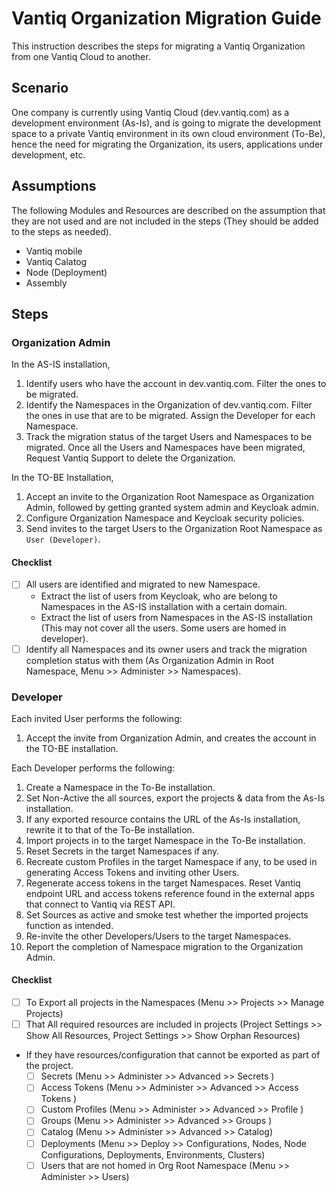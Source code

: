 # Vantiq Organization Migration Guide

This instruction describes the steps for migrating a Vantiq Organization from one Vantiq Cloud to another.

## Scenario
One company is currently using Vantiq Cloud (dev.vantiq.com)  as a development environment (As-Is), and is going to migrate the development space to a private Vantiq environment in its own cloud environment (To-Be), hence the need for migrating the Organization, its users, applications under development, etc.  

## Assumptions
The following Modules and Resources are described on the assumption that they are not used and are not included in the steps (They should be added to the steps as needed).   

- Vantiq mobile
- Vantiq Calatog
- Node (Deployment)  
- Assembly  

## Steps

### Organization Admin

In the AS-IS installation,
1. Identify users who have the account in dev.vantiq.com. Filter the ones to be migrated.  
1. Identify the Namespaces in the Organization of dev.vantiq.com. Filter the ones in use that are to be migrated. Assign the Developer for each Namespace.
1. Track the migration status of the target Users and Namespaces to be migrated. Once all the Users and Namespaces have been migrated, Request Vantiq Support to delete the Organization.  

In the TO-BE Installation,
1. Accept an invite to the Organization Root Namespace as Organization Admin, followed by getting granted system admin and Keycloak admin.      
1. Configure Organization Namespace and Keycloak security policies.
1. Send invites to the target Users to the Organization Root Namespace as `User (Developer)`.

#### Checklist
- [ ] All users are identified and migrated to new Namespace.  
     - Extract the list of users from Keycloak, who are belong to Namespaces in the AS-IS installation with a certain domain.  
     - Extract the list of users from Namespaces in the AS-IS installation (This may not cover all the users. Some users are homed in developer).     
- [ ] Identify all Namespaces and its owner users and track the migration completion status with them (As Organization Admin in Root Namespace, Menu >> Administer >> Namespaces).

### Developer

Each invited User performs the following:  
1. Accept the invite from Organization Admin, and creates the account in the TO-BE installation.  

Each Developer performs the following:
1. Create a Namespace in the To-Be installation.
1. Set Non-Active the all sources, export the projects & data from the As-Is installation.
1. If any exported resource contains the URL of the As-Is installation, rewrite it to that of the To-Be installation.  
1. Import projects in to the target Namespace in the To-Be installation.  
1. Reset Secrets in the target Namespaces if any.  
1. Recreate custom Profiles in the target Namespace if any, to be used in generating Access Tokens and inviting other Users.  
1. Regenerate access tokens in the target Namespaces.  Reset Vantiq endpoint URL and access tokens reference found in the external apps that connect to Vantiq via REST API.  
1. Set Sources as active and smoke test whether the imported projects function as intended.  
1. Re-invite the other Developers/Users to the target Namespaces.  
1. Report the completion of Namespace migration to the Organization Admin.  

#### Checklist
- [ ] To Export all projects in the Namespaces (Menu >> Projects >> Manage Projects)
- [ ] That All required resources are included in projects (Project Settings >> Show All Resources, Project Settings >> Show Orphan Resources)
- If they have resources/configuration that cannot be exported as part of the project.
  - [ ] Secrets (Menu >> Administer >> Advanced >> Secrets )
  - [ ] Access Tokens (Menu >> Administer >> Advanced >> Access Tokens )
  - [ ] Custom Profiles (Menu >> Administer >> Advanced >> Profile )
  - [ ] Groups (Menu >> Administer >> Advanced >> Groups )
  - [ ] Catalog (Menu >> Administer >> Advanced >> Catalog)
  - [ ] Deployments (Menu >> Deploy >> Configurations, Nodes, Node Configurations, Deployments, Environments, Clusters)
  - [ ] Users that are not homed in Org Root Namespace (Menu >> Administer >> Users)
